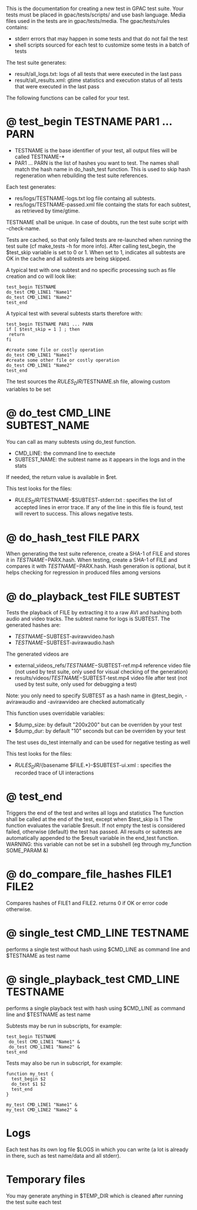 This is the documentation for creating a new test in GPAC test suite.
Your tests must be placed in gpac/tests/scripts/ and use bash language.
Media files used in the tests are in gpac/tests/media. 
The gpac/tests/rules contains:
- stderr errors that may happen in some tests and that do not fail the test
- shell scripts sourced for each test to customize some tests in a batch of tests

The test suite generates:
- result/all_logs.txt: logs of all tests that were executed in the last pass
- result/all_results.xml: gtime statistics and execution status of all tests that were executed in the last pass

The following functions can be called for your test.

# @ test_begin TESTNAME PAR1 ... PARN
- TESTNAME is the base identifier of your test, all output files will be called TESTNAME-*
- PAR1 ... PARN is the list of hashes you want to test. The names shall match the hash name in do_hash_test function. This is used to skip hash regeneration when rebuilding the test suite references.

Each test generates:
- res/logs/TESTNAME-logs.txt log file containg all subtests.
- res/logs/TESTNAME-passed.xml file containg the stats for each subtest, as retrieved by time/gtime.

TESTNAME shall be unique. In case of doubts, run the test suite script with -check-name.

Tests are cached, so that only failed tests are re-launched when running the test suite (cf make_tests -h for more info).
After calling test_begin, the $test_skip variable is set to 0 or 1.
When set to 1, indicates all subtests are OK in the cache and all subtests are being skipped. 

A typical test with one subtest and no specific processing such as file creation and co will look like:
```
test_begin TESTNAME
do_test CMD_LINE1 "Name1"
do_test CMD_LINE1 "Name2"
test_end
```

A typical test with several subtests starts therefore with:

```
test_begin TESTNAME PAR1 ... PARN
if [ $test_skip = 1 ] ; then
 return
fi
 
#create some file or costly operation
do_test CMD_LINE1 "Name1"
#create some other file or costly operation
do_test CMD_LINE1 "Name2"
test_end
```

The test sources the $RULES_DIR/$TESTNAME.sh file, allowing custom variables to be set

# @ do_test CMD_LINE SUBTEST_NAME
You can call as many subtests using do_test function. 
- CMD_LINE: the command line to exectute
- SUBTEST_NAME: the subtest name as it appears in the logs and in the stats

If needed, the return value is available in $ret.

This test looks for the files:
- $RULES_DIR/$TESTNAME-$SUBTEST-stderr.txt : specifies the list of accepted lines in error trace. If any of the line in this file is found, test will revert to success. This allows negative tests.

# @ do_hash_test FILE PARX
When generating the test suite reference, create a SHA-1 of FILE and stores it in $TESTNAME-$PARX.hash.
When testing, create a SHA-1 of FILE and compares it with $TESTNAME-$PARX.hash.
Hash generation is optional, but it helps checking for regression in produced files among versions  

# @ do_playback_test FILE SUBTEST
Tests the playback of FILE by extracting it to a raw AVI and hashing both audio and video tracks. The subtest name for logs is SUBTEST.
The generated hashes are:
-  $TESTNAME-$SUBTEST-avirawvideo.hash
-  $TESTNAME-$SUBTEST-avirawaudio.hash

The generated videos are
-  external_videos_refs/$TESTNAME-$SUBTEST-ref.mp4 reference video file (not used by test suite, only used for visual checking of the generation)
-  results/videos/$TESTNAME-$SUBTEST-test.mp4  video file after test (not used by test suite, only used for debugging a test)

Note: you only need to specify SUBTEST as a hash name in @test_begin, -avirawaudio and -avirawvideo are checked automatically

This function uses overridable variables:
- $dump_size: by default "200x200" but can be overriden by your test
- $dump_dur: by default "10" seconds but can be overriden by your test

The test uses do_test internally and can be used for negative testing as well

This test looks for the files:
- $RULES_DIR/${basename $FILE.*}-$SUBTEST-ui.xml : specifies the recorded trace of UI interactions

# @ test_end
Triggers the end of the test and writes all logs and statistics
The function shall be called at the end of the test, except when $test_skip is 1
The function evaluates the variable $result. If not empty the test is considered failed, otherwise (default) the test has passed. 
All results or subtests are automatically appended to the $result variable in the end_test function.
WARNING: this variable can not be set in a subshell (eg through my_function SOME_PARAM &)

# @ do_compare_file_hashes FILE1 FILE2
Compares hashes of FILE1 and FILE2. returns 0 if OK or error code otherwise.

# @ single_test CMD_LINE TESTNAME
performs a single test without hash using $CMD_LINE as command line and $TESTNAME as test name

# @ single_playback_test CMD_LINE TESTNAME
performs a single playback test with hash using $CMD_LINE as command line and $TESTNAME as test name

Subtests may be run in subscripts, for example:
```
test_begin TESTNAME
 do_test CMD_LINE1 "Name1" &
 do_test CMD_LINE1 "Name2" &
test_end
```

Tests may also be run in subscript, for example:
```
function my_test {
  test_begin $2
  do_test $1 $2
  test_end
}

my_test CMD_LINE1 "Name1" &
my_test CMD_LINE2 "Name2" &
```

# Logs
Each test has its own log file $LOGS in which you can write (a lot is already in there, such as test name/data and all stderr).

# Temporary files
You may generate anything in $TEMP_DIR which is cleaned after running the test suite each test

